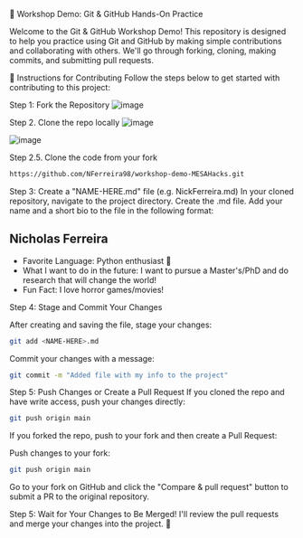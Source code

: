 🚀 Workshop Demo: Git & GitHub Hands-On Practice

Welcome to the Git & GitHub Workshop Demo! This repository is designed to help you practice using Git and GitHub by making simple contributions and collaborating with others. We'll go through forking, cloning, making commits, and submitting pull requests.

📝 Instructions for Contributing
Follow the steps below to get started with contributing to this project:

Step 1: Fork the Repository
![image](https://github.com/user-attachments/assets/794d45e1-253e-4aac-b404-efd5c2b6143f)

Step 2. Clone the repo locally
![image](https://github.com/user-attachments/assets/b1dbfb2a-981d-48ad-9305-33e2fe2407c9)

![image](https://github.com/user-attachments/assets/beaeac61-873a-4872-bb1f-d1a1a87e87b3)

Step 2.5. Clone the code from your fork

```bash
https://github.com/NFerreira98/workshop-demo-MESAHacks.git

```


Step 3: Create a "NAME-HERE.md" file (e.g. NickFerreira.md)
In your cloned repository, navigate to the project directory.
Create the <NAME-HERE>.md file.
Add your name and a short bio to the file in the following format:

## Nicholas Ferreira
- Favorite Language: Python enthusiast 🐍
- What I want to do in the future: I want to pursue a Master's/PhD and do research that will change the world!
- Fun Fact: I love horror games/movies!

Step 4: Stage and Commit Your Changes

After creating and saving the file, stage your changes:

```bash
git add <NAME-HERE>.md
```

Commit your changes with a message:

```bash
git commit -m "Added file with my info to the project"
```

Step 5: Push Changes or Create a Pull Request
If you cloned the repo and have write access, push your changes directly:

```bash
git push origin main
```
If you forked the repo, push to your fork and then create a Pull Request:

Push changes to your fork:

```bash
git push origin main
```

Go to your fork on GitHub and click the "Compare & pull request" button to submit a PR to the original repository.

Step 5: Wait for Your Changes to Be Merged!
I'll review the pull requests and merge your changes into the project. 🎉
